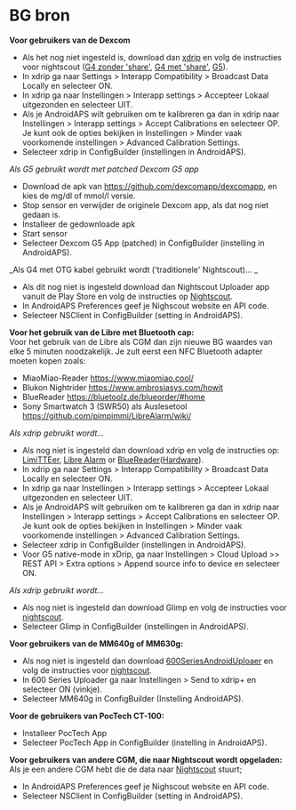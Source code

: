 # BG bron

**Voor gebruikers van de Dexcom**  
  


* Als het nog niet ingesteld is, download dan [xdrip](https://github.com/NightscoutFoundation/xDrip) en volg de instructies voor nightscout ([G4 zonder 'share'](http://www.nightscout.info/wiki/welcome/nightscout-with-xdrip-wireless-bridge), [G4 met 'share'](http://www.nightscout.info/wiki/welcome/nightscout-with-xdrip-and-dexcom-share-wireless), [G5](http://www.nightscout.info/wiki/welcome/nightscout-with-xdrip-and-dexcom-share-wireless/xdrip-with-g5-support)).
* In xdrip ga naar Settings > Interapp Compatibility > Broadcast Data Locally en selecteer ON.
* In xdrip ga naar Instellingen > Interapp settings > Accepteer Lokaal uitgezonden en selecteer UIT.
* Als je AndroidAPS wilt gebruiken om te kalibreren ga dan in xdrip naar Instellingen > Interapp settings > Accept Calibrations en selecteer OP. Je kunt ook de opties bekijken in Instellingen > Minder vaak voorkomende instellingen > Advanced Calibration Settings.
* Selecteer xdrip in ConfigBuilder (instellingen in AndroidAPS).

_Als G5 gebruikt wordt met patched Dexcom G5 app_  


* Download de apk van <https://github.com/dexcomapp/dexcomapp>, en kies de mg/dl of mmol/l versie.
* Stop sensor en verwijder de originele Dexcom app, als dat nog niet gedaan is.
* Installeer de gedownloade apk
* Start sensor
* Selecteer Dexcom G5 App (patched) in ConfigBuilder (instelling in AndroidAPS).

_Als G4 met OTG kabel gebruikt wordt ('traditionele' Nightscout)... _  


* Als dit nog niet is ingesteld download dan Nightscout Uploader app vanuit de Play Store en volg de instructies op [Nightscout](http://www.nightscout.info/wiki/welcome/basic-requirements).
* In AndroidAPS Preferences geef je Nighscout website en API code.
* Selecteer NSClient in ConfigBuilder (setting in AndroidAPS).

**Voor het gebruik van de Libre met Bluetooth cap:**  
Voor het gebruik van de Libre als CGM dan zijn nieuwe BG waardes van elke 5 minuten noodzakelijk. Je zult eerst een NFC Bluetooth adapter moeten kopen zoals:

* MiaoMiao-Reader <https://www.miaomiao.cool/>
* Blukon Nightrider <https://www.ambrosiasys.com/howit>
* BlueReader <https://bluetoolz.de/blueorder/#home>
* Sony Smartwatch 3 (SWR50) als Auslesetool <https://github.com/pimpimmi/LibreAlarm/wiki/>

_Als xdrip gebruikt wordt..._  


* Als nog niet is ingesteld dan download xdrip en volg de instructies op: [LimiTTEer](https://github.com/JoernL/LimiTTer), [Libre Alarm](https://github.com/pimpimmi/LibreAlarm/wiki) or [BlueReader](https://unendlichkeit.net/wordpress/?p=680&lang=en)([Hardware](https://bluetoolz.de/wordpress/)).
* In xdrip ga naar Settings > Interapp Compatibility > Broadcast Data Locally en selecteer ON.
* In xdrip ga naar Instellingen > Interapp settings > Accepteer Lokaal uitgezonden en selecteer UIT.
* Als je AndroidAPS wilt gebruiken om te kalibreren ga dan in xdrip naar Instellingen > Interapp settings > Accept Calibrations en selecteer OP. Je kunt ook de opties bekijken in Instellingen > Minder vaak voorkomende instellingen > Advanced Calibration Settings.
* Selecteer xdrip in ConfigBuilder (instellingen in AndroidAPS).
* Voor G5 native-mode in xDrip, ga naar Instellingen > Cloud Upload >> REST API > Extra options > Append source info to device en selecteer ON.

_Als xdrip gebruikt wordt..._  


* Als nog niet is ingesteld dan download Glimp en volg de instructies voor [nightscout](http://www.nightscout.info/wiki/welcome/nightscout-for-libre).
* Selecteer Glimp in ConfigBuilder (instellingen in AndroidAPS).

**Voor gebruikers van de MM640g of MM630g:**  


* Als nog niet is ingesteld dan download [600SeriesAndroidUploaer](http://pazaan.github.io/600SeriesAndroidUploader/) en volg de instructies voor [nightscout](http://www.nightscout.info/wiki/welcome/nightscout-and-medtronic-640g).
* In 600 Series Uploader ga naar Instellingen > Send to xdrip+ en selecteer ON (vinkje).
* Selecteer MM640g in ConfigBuilder (Instelling AndroidAPS).

**Voor de gebruikers van PocTech CT-100:**  


* Installeer PocTech App
* Selecteer PocTech App in ConfigBuilder (instelling in AndroidAPS).

**Voor gebruikers van andere CGM, die naar Nightscout wordt opgeladen:**  
Als je een andere CGM hebt die de data naar [Nightscout](http://www.nightscout.info) stuurt;  


* In AndroidAPS Preferences geef je Nighscout website en API code.
* Selecteer NSClient in ConfigBuilder (setting in AndroidAPS).